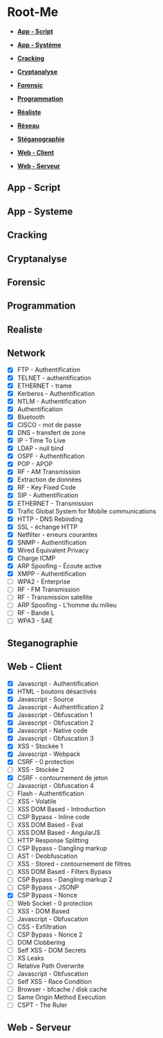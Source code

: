 # Root-Me

- [**App - Script**](#App---Script)

- [**App - Système**](#App---Systeme)

- [**Cracking**](#Cracking)

- [**Cryptanalyse**](#Cryptanalyse)

- [**Forensic**](#Forensic)

- [**Programmation**](#Programmation)

- [**Réaliste**](#Realiste)

- [**Réseau**](#network)

- [**Stéganographie**](#Steganographie)

- [**Web - Client**](#Web---Client)

- [**Web - Serveur**](#Web---Serveur)

## App - Script

## App - Systeme

## Cracking

## Cryptanalyse

## Forensic

## Programmation

## Realiste

## Network
- [X] FTP - Authentification
- [X] TELNET - authentification
- [X] ETHERNET - trame
- [X] Kerberos - Authentification
- [X] NTLM - Authentification
- [X] Authentification
- [X] Bluetooth
- [X] CISCO - mot de passe
- [X] DNS - transfert de zone
- [X] IP - Time To Live
- [X] LDAP - null bind
- [X] OSPF - Authentification
- [X] POP - APOP
- [X] RF - AM Transmission
- [X] Extraction de données
- [X] RF - Key Fixed Code
- [X] SIP - Authentification
- [X] ETHERNET - Transmission
- [X] Trafic Global System for Mobile communications
- [X] HTTP - DNS Rebinding
- [X] SSL - échange HTTP
- [X] Netfilter - erreurs courantes
- [X] SNMP - Authentification
- [X] Wired Equivalent Privacy
- [X] Charge ICMP
- [X] ARP Spoofing - Écoute active
- [X] XMPP - Authentification
- [ ] WPA2 - Enterprise
- [ ] RF - FM Transmission
- [ ] RF - Transmission satellite
- [ ] ARP Spoofing - L’homme du milieu
- [ ] RF - Bande L
- [ ] WPA3 - SAE

## Steganographie

## Web - Client

- [X] 	Javascript - Authentification
- [X] 	HTML - boutons désactivés
- [X] 	Javascript - Source
- [X] 	Javascript - Authentification 2
- [X] 	Javascript - Obfuscation 1
- [X] 	Javascript - Obfuscation 2
- [X] 	Javascript - Native code
- [X] 	Javascript - Obfuscation 3
- [X] 	XSS - Stockée 1
- [X] 	Javascript - Webpack
- [X] 	CSRF - 0 protection
- [ ] 	XSS - Stockée 2
- [X] 	CSRF - contournement de jeton
- [ ] 	Javascript - Obfuscation 4
- [ ] 	Flash - Authentification
- [ ] 	XSS - Volatile
- [ ] 	XSS DOM Based - Introduction
- [ ] 	CSP Bypass - Inline code
- [ ] 	XSS DOM Based - Eval
- [ ] 	XSS DOM Based - AngularJS
- [ ] 	HTTP Response Splitting
- [ ] 	CSP Bypass - Dangling markup
- [ ] 	AST - Deobfuscation
- [ ] 	XSS - Stored - contournement de filtres
- [ ] 	XSS DOM Based - Filters Bypass
- [ ] 	CSP Bypass - Dangling markup 2
- [ ] 	CSP Bypass - JSONP
- [X] 	CSP Bypass - Nonce
- [ ] 	Web Socket - 0 protection
- [ ] 	XSS - DOM Based
- [ ] 	Javascript - Obfuscation
- [ ] 	CSS - Exfiltration
- [ ] 	CSP Bypass - Nonce 2
- [ ] 	DOM Clobbering
- [ ] 	Self XSS - DOM Secrets
- [ ] 	XS Leaks
- [ ] 	Relative Path Overwrite
- [ ] 	Javascript - Obfuscation
- [ ] 	Self XSS - Race Condition
- [ ] 	Browser - bfcache / disk cache
- [ ] 	Same Origin Method Execution
- [ ] 	CSPT - The Ruler

## Web - Serveur
